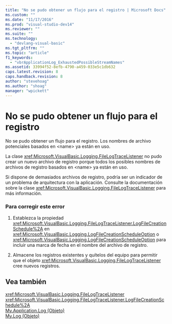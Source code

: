 ```yaml
---
title: "No se pudo obtener un flujo para el registro | Microsoft Docs"
ms.custom: ""
ms.date: "11/17/2016"
ms.prod: "visual-studio-dev14"
ms.reviewer: ""
ms.suite: ""
ms.technology: 
  - "devlang-visual-basic"
ms.tgt_pltfrm: ""
ms.topic: "article"
f1_keywords: 
  - "vbrApplicationLog_ExhaustedPossibleStreamNames"
ms.assetid: 33994f52-8efb-4790-a459-033e5c1db632
caps.latest.revision: 8
caps.handback.revision: 8
author: "stevehoag"
ms.author: "shoag"
manager: "wpickett"
---
```

# No se pudo obtener un flujo para el registro
No se pudo obtener un flujo para el registro. Los nombres de archivo potenciales basados en \<name\> ya están en uso.  
  
 La clase <xref:Microsoft.VisualBasic.Logging.FileLogTraceListener> no pudo crear un nuevo archivo de registro porque todos los posibles nombres de archivos de registro basados en \<name\> ya están en uso.  
  
 Si dispone de demasiados archivos de registro, podría ser un indicador de un problema de arquitectura con la aplicación. Consulte la documentación sobre la clase <xref:Microsoft.VisualBasic.Logging.FileLogTraceListener> para más información.  
  
### Para corregir este error  
  
1.  Establezca la propiedad <xref:Microsoft.VisualBasic.Logging.FileLogTraceListener.LogFileCreationSchedule%2A> en <xref:Microsoft.VisualBasic.Logging.LogFileCreationScheduleOption> o <xref:Microsoft.VisualBasic.Logging.LogFileCreationScheduleOption> para incluir una marca de fecha en el nombre del archivo de registro.  
  
2.  Almacene los registros existentes y quítelos del equipo para permitir que el objeto <xref:Microsoft.VisualBasic.Logging.FileLogTraceListener> cree nuevos registros.  
  
## Vea también  
 <xref:Microsoft.VisualBasic.Logging.FileLogTraceListener>   
 <xref:Microsoft.VisualBasic.Logging.FileLogTraceListener.LogFileCreationSchedule%2A>   
 [My.Application.Log \(Objeto\)](../Topic/My.Application.Log%20Object.md)   
 [My.Log \(Objeto\)](../Topic/My.Log%20Object.md)